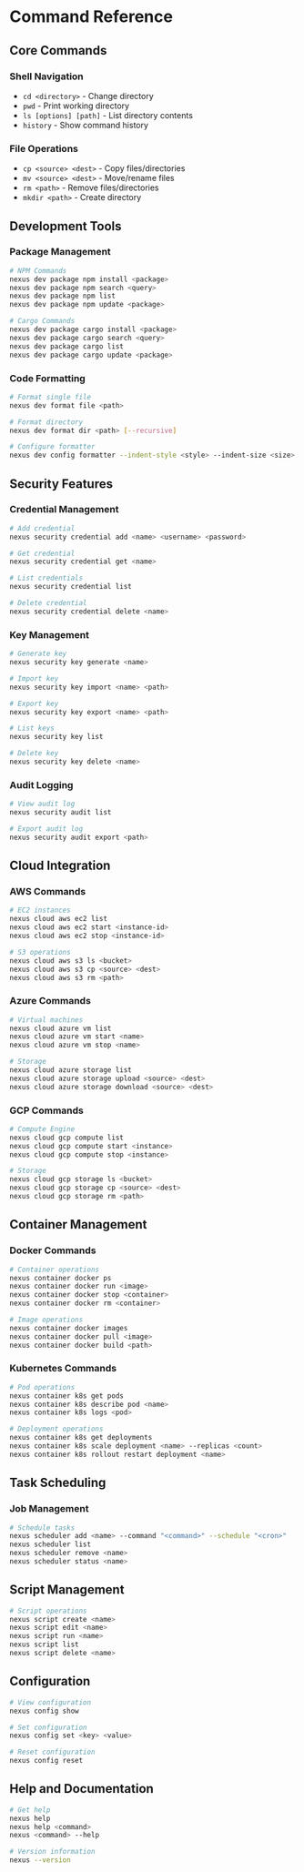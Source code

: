 # Command Reference

## Core Commands

### Shell Navigation
- `cd <directory>` - Change directory
- `pwd` - Print working directory
- `ls [options] [path]` - List directory contents
- `history` - Show command history

### File Operations
- `cp <source> <dest>` - Copy files/directories
- `mv <source> <dest>` - Move/rename files
- `rm <path>` - Remove files/directories
- `mkdir <path>` - Create directory

## Development Tools

### Package Management
```bash
# NPM Commands
nexus dev package npm install <package>
nexus dev package npm search <query>
nexus dev package npm list
nexus dev package npm update <package>

# Cargo Commands
nexus dev package cargo install <package>
nexus dev package cargo search <query>
nexus dev package cargo list
nexus dev package cargo update <package>
```

### Code Formatting
```bash
# Format single file
nexus dev format file <path>

# Format directory
nexus dev format dir <path> [--recursive]

# Configure formatter
nexus dev config formatter --indent-style <style> --indent-size <size>
```

## Security Features

### Credential Management
```bash
# Add credential
nexus security credential add <name> <username> <password>

# Get credential
nexus security credential get <name>

# List credentials
nexus security credential list

# Delete credential
nexus security credential delete <name>
```

### Key Management
```bash
# Generate key
nexus security key generate <name>

# Import key
nexus security key import <name> <path>

# Export key
nexus security key export <name> <path>

# List keys
nexus security key list

# Delete key
nexus security key delete <name>
```

### Audit Logging
```bash
# View audit log
nexus security audit list

# Export audit log
nexus security audit export <path>
```

## Cloud Integration

### AWS Commands
```bash
# EC2 instances
nexus cloud aws ec2 list
nexus cloud aws ec2 start <instance-id>
nexus cloud aws ec2 stop <instance-id>

# S3 operations
nexus cloud aws s3 ls <bucket>
nexus cloud aws s3 cp <source> <dest>
nexus cloud aws s3 rm <path>
```

### Azure Commands
```bash
# Virtual machines
nexus cloud azure vm list
nexus cloud azure vm start <name>
nexus cloud azure vm stop <name>

# Storage
nexus cloud azure storage list
nexus cloud azure storage upload <source> <dest>
nexus cloud azure storage download <source> <dest>
```

### GCP Commands
```bash
# Compute Engine
nexus cloud gcp compute list
nexus cloud gcp compute start <instance>
nexus cloud gcp compute stop <instance>

# Storage
nexus cloud gcp storage ls <bucket>
nexus cloud gcp storage cp <source> <dest>
nexus cloud gcp storage rm <path>
```

## Container Management

### Docker Commands
```bash
# Container operations
nexus container docker ps
nexus container docker run <image>
nexus container docker stop <container>
nexus container docker rm <container>

# Image operations
nexus container docker images
nexus container docker pull <image>
nexus container docker build <path>
```

### Kubernetes Commands
```bash
# Pod operations
nexus container k8s get pods
nexus container k8s describe pod <name>
nexus container k8s logs <pod>

# Deployment operations
nexus container k8s get deployments
nexus container k8s scale deployment <name> --replicas <count>
nexus container k8s rollout restart deployment <name>
```

## Task Scheduling

### Job Management
```bash
# Schedule tasks
nexus scheduler add <name> --command "<command>" --schedule "<cron>"
nexus scheduler list
nexus scheduler remove <name>
nexus scheduler status <name>
```

## Script Management
```bash
# Script operations
nexus script create <name>
nexus script edit <name>
nexus script run <name>
nexus script list
nexus script delete <name>
```

## Configuration
```bash
# View configuration
nexus config show

# Set configuration
nexus config set <key> <value>

# Reset configuration
nexus config reset
```

## Help and Documentation
```bash
# Get help
nexus help
nexus help <command>
nexus <command> --help

# Version information
nexus --version
```
